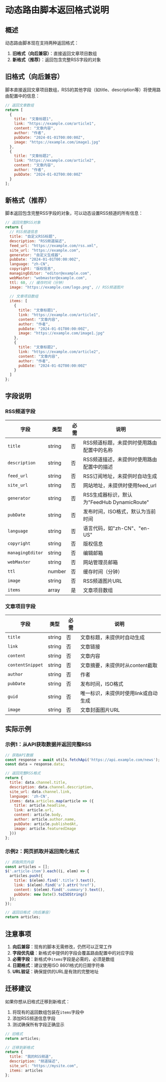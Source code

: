 # 动态路由脚本返回格式说明

## 概述

动态路由脚本现在支持两种返回格式：

1. **旧格式（向后兼容）**：直接返回文章项目数组
2. **新格式（推荐）**：返回包含完整RSS字段的对象

## 旧格式（向后兼容）

脚本直接返回文章项目数组，RSS的其他字段（如title、description等）将使用路由配置中的信息：

```javascript
// 返回文章数组
return [
  {
    title: "文章标题1",
    link: "https://example.com/article1",
    content: "文章内容",
    author: "作者",
    pubDate: "2024-01-01T00:00:00Z",
    image: "https://example.com/image1.jpg"
  },
  {
    title: "文章标题2",
    link: "https://example.com/article2",
    content: "文章内容",
    author: "作者",
    pubDate: "2024-01-02T00:00:00Z"
  }
];
```

## 新格式（推荐）

脚本返回包含完整RSS字段的对象，可以动态设置RSS频道的所有信息：

```javascript
// 返回完整RSS对象
return {
  // RSS频道信息
  title: "自定义RSS标题",
  description: "RSS频道描述",
  feed_url: "https://example.com/rss.xml",
  site_url: "https://example.com",
  generator: "自定义生成器",
  pubDate: "2024-01-01T00:00:00Z",
  language: "zh-CN",
  copyright: "版权信息",
  managingEditor: "editor@example.com",
  webMaster: "webmaster@example.com",
  ttl: 60, // 缓存时间（分钟）
  image: "https://example.com/logo.png", // RSS频道图片
  
  // 文章项目数组
  items: [
    {
      title: "文章标题1",
      link: "https://example.com/article1",
      content: "文章内容",
      author: "作者",
      pubDate: "2024-01-01T00:00:00Z",
      image: "https://example.com/image1.jpg"
    },
    {
      title: "文章标题2",
      link: "https://example.com/article2",
      content: "文章内容",
      author: "作者",
      pubDate: "2024-01-02T00:00:00Z"
    }
  ]
};
```

## 字段说明

### RSS频道字段

| 字段 | 类型 | 必需 | 说明 |
|------|------|------|------|
| `title` | string | 否 | RSS频道标题，未提供时使用路由配置中的名称 |
| `description` | string | 否 | RSS频道描述，未提供时使用路由配置中的描述 |
| `feed_url` | string | 否 | RSS订阅地址，未提供时自动生成 |
| `site_url` | string | 否 | 网站地址，未提供时使用feed_url |
| `generator` | string | 否 | RSS生成器标识，默认为"FeedHub DynamicRoute" |
| `pubDate` | string | 否 | 发布时间，ISO格式，默认为当前时间 |
| `language` | string | 否 | 语言代码，如"zh-CN"、"en-US" |
| `copyright` | string | 否 | 版权信息 |
| `managingEditor` | string | 否 | 编辑邮箱 |
| `webMaster` | string | 否 | 网站管理员邮箱 |
| `ttl` | number | 否 | 缓存时间（分钟） |
| `image` | string | 否 | RSS频道图片URL |
| `items` | array | 是 | 文章项目数组 |

### 文章项目字段

| 字段 | 类型 | 必需 | 说明 |
|------|------|------|------|
| `title` | string | 否 | 文章标题，未提供时自动生成 |
| `link` | string | 否 | 文章链接 |
| `content` | string | 否 | 文章内容 |
| `contentSnippet` | string | 否 | 文章摘要，未提供时从content截取 |
| `author` | string | 否 | 作者 |
| `pubDate` | string | 否 | 发布时间，ISO格式 |
| `guid` | string | 否 | 唯一标识，未提供时使用link或自动生成 |
| `image` | string | 否 | 文章封面图片URL |

## 实际示例

### 示例1：从API获取数据并返回完整RSS

```javascript
// 获取API数据
const response = await utils.fetchApi('https://api.example.com/news');
const data = response.data;

// 返回完整RSS格式
return {
  title: data.channel.title,
  description: data.channel.description,
  site_url: data.channel.link,
  language: 'zh-CN',
  items: data.articles.map(article => ({
    title: article.headline,
    link: article.url,
    content: article.body,
    author: article.author.name,
    pubDate: article.publishedAt,
    image: article.featuredImage
  }))
};
```

### 示例2：网页抓取并返回简化格式

```javascript
// 抓取网页内容
const articles = [];
$('.article-item').each((i, elem) => {
  articles.push({
    title: $(elem).find('.title').text(),
    link: $(elem).find('a').attr('href'),
    content: $(elem).find('.summary').text(),
    pubDate: new Date().toISOString()
  });
});

// 返回旧格式（向后兼容）
return articles;
```

## 注意事项

1. **向后兼容**：现有的脚本无需修改，仍然可以正常工作
2. **字段优先级**：新格式中提供的字段会覆盖路由配置中的对应字段
3. **必需字段**：新格式中`items`字段是必需的，必须是数组
4. **日期格式**：建议使用ISO 8601格式的日期字符串
5. **URL验证**：确保提供的URL是有效的完整地址

## 迁移建议

如果你想从旧格式迁移到新格式：

1. 将现有的返回数组包装在`items`字段中
2. 添加RSS频道信息字段
3. 测试确保所有字段正确显示

```javascript
// 旧格式
return articles;

// 迁移到新格式
return {
  title: "我的RSS频道",
  description: "频道描述",
  site_url: "https://mysite.com",
  items: articles
};
```